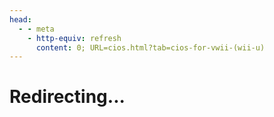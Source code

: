 ```yaml
---
head:
  - - meta
    - http-equiv: refresh
      content: 0; URL=cios.html?tab=cios-for-vwii-(wii-u)
---
```


# Redirecting...
